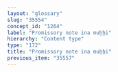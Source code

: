 ```yaml
---
layout: "glossary"
slug: "35554"
concept_id: "1264"
label: "Promissory note ina muẖẖi"
hierarchy: "Content type"
type: "172"
title: "Promissory note ina muẖẖi"
previous_item: "35557"
---
```

